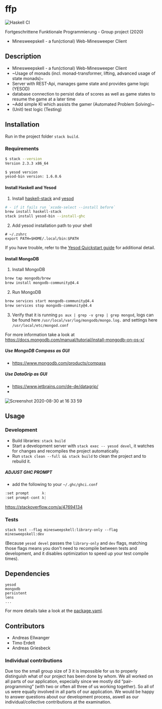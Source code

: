 # ffp
![Haskell CI](https://github.com/ndrsllwngr/ffp/workflows/Haskell%20CI/badge.svg?branch=develop)

Fortgeschrittene Funktionale Programmierung - Group project (2020)

- Minesweepskell - a fun(ctional) Web-Minesweeper Client

## Description

- Minesweepskell - a fun(ctional) Web-Minesweeper Client
- ~Usage of monads (incl. monad-transformer, lifting, advanced usage of state monads)~
- Server with REST-Api, manages game state and provides game logic (YESOD)
- database connection to persist data of scores as well as game states to resume the game at a later time
- ~Add simple KI which assists the gamer (Automated Problem Solving)~
- (Unit) test logic (Testing)

## Installation
Run in the project folder `stack build`.

### Requirements
```bash
$ stack --version
Version 2.3.3 x86_64

$ yesod version
yesod-bin version: 1.6.0.6
```

#### Install Haskell and Yesod
1. Install [haskell-stack](http://haskellstack.org/) and [yesod](https://www.yesodweb.com/)
```bash
# - if it fails run `xcode-select --install before`
brew install haskell-stack
stack install yesod-bin --install-ghc
```
2. Add yesod installation path to your shell
```
# ~/.zshrc
export PATH=$HOME/.local/bin:$PATH
```
If you have trouble, refer to the [Yesod Quickstart guide](https://www.yesodweb.com/page/quickstart) for additional detail.

#### Install MongoDB
1. Install MongoDB
```sh
brew tap mongodb/brew
brew install mongodb-community@4.4
```
2. Run MongoDB
```sh
brew services start mongodb-community@4.4
brew services stop mongodb-community@4.4
```
3. Verify that it is running `ps aux | grep -v grep | grep mongod`, logs can be found here `/usr/local/var/log/mongodb/mongo.log.` and settings here `/usr/local/etc/mongod.conf`

For more information take a look at https://docs.mongodb.com/manual/tutorial/install-mongodb-on-os-x/

##### Use MongoDB Compass as GUI
- https://www.mongodb.com/products/compass

##### Use DataGrip as GUI
- https://www.jetbrains.com/de-de/datagrip/ 
- 
![Screenshot 2020-08-30 at 16 33 59](https://user-images.githubusercontent.com/10077258/91661825-aa5bbe80-eade-11ea-98ce-4a0572999590.png)

## Usage
### Development
- Build libraries: `stack build`
- Start a development server with `stack exec -- yesod devel`, it watches for changes and recompiles the project automatically. 
- Run `stack clean --full && stack build` to clean the project and to rebuild it.

##### ADJUST GHC PROMPT
- add the following to your `~/.ghc/ghci.conf`
```haskell
:set prompt      λ: 
:set prompt-cont λ| 
```
https://stackoverflow.com/a/47694134

### Tests
```
stack test --flag minesweepskell:library-only --flag minesweepskell:dev
```

(Because `yesod devel` passes the `library-only` and `dev` flags, matching those flags means you don't need to recompile between tests and development, and it disables optimization to speed up your test compile times).


## Dependencies
```
yesod
mongodb
persistent
lens
...
```

For more details take a look at the [package.yaml](package.yaml).

## Contributors

- Andreas Ellwanger
- Timo Erdelt
- Andreas Griesbeck

### Individual contributions

Due too the small group size of 3 it is impossible for us to properly distinguish what of our project has been done by whom. We all worked on all parts of our application, especially since we mostly did “pair-programming” (with two or often all three of us working together). So all of us were equally involved in all parts of our application.
We would be happy to answer questions about our development process, aswell as our individual/collective contributions at the examination.
